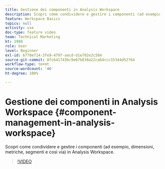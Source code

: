 ```yaml
---
title: Gestione dei componenti in Analysis Workspace
description: Scopri come condividere e gestire i componenti (ad esempio, dimensioni, metriche, segmenti e così via) in Analysis Workspace.
feature: Workspace Basics
topics: null
activity: use
doc-type: feature video
team: Technical Marketing
kt: 1988
role: User
level: Beginner
exl-id: 6778e714-3fe9-479f-aacd-d1e702e2c584
source-git-commit: 8fc641743bc9e07b838a22ca64ccc15344d52764
workflow-type: tm+mt
source-wordcount: '46'
ht-degree: 100%

---
```


# Gestione dei componenti in Analysis Workspace {#component-management-in-analysis-workspace}

Scopri come condividere e gestire i componenti (ad esempio, dimensioni, metriche, segmenti e così via) in Analysis Workspace.

>[!VIDEO](https://video.tv.adobe.com/v/24095/?quality=12&learn=on)

